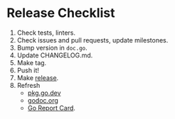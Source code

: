 # Release Checklist

1. Check tests, linters.
2. Check issues and pull requests, update milestones.
3. Bump version in `doc.go`.
4. Update CHANGELOG.md.
5. Make tag.
6. Push it!
7. Make [release](https://github.com/go-reform/reform/releases).
8. Refresh
   * [pkg.go.dev](https://pkg.go.dev/gopkg.in/reform.v1?)
   * [godoc.org](https://godoc.org/gopkg.in/reform.v1)
   * [Go Report Card](https://goreportcard.com/report/gopkg.in/reform.v1).

